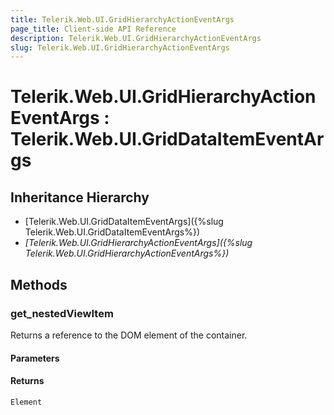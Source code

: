 ```yaml
---
title: Telerik.Web.UI.GridHierarchyActionEventArgs
page_title: Client-side API Reference
description: Telerik.Web.UI.GridHierarchyActionEventArgs
slug: Telerik.Web.UI.GridHierarchyActionEventArgs
---
```


# Telerik.Web.UI.GridHierarchyActionEventArgs : Telerik.Web.UI.GridDataItemEventArgs 

## Inheritance Hierarchy

* [Telerik.Web.UI.GridDataItemEventArgs]({%slug Telerik.Web.UI.GridDataItemEventArgs%})
* *[Telerik.Web.UI.GridHierarchyActionEventArgs]({%slug Telerik.Web.UI.GridHierarchyActionEventArgs%})*


## Methods

###  get_nestedViewItem

Returns a reference to the DOM element of the container.

#### Parameters

#### Returns

`Element` 



